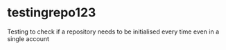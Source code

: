 # testingrepo123
Testing to check if a repository needs to be initialised every time even in a single account
